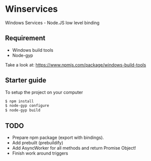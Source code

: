 # Winservices
Windows Services - Node.JS low level binding

## Requirement

- Windows build tools
- Node-gyp

Take a look at: https://www.npmjs.com/package/windows-build-tools

## Starter guide

To setup the project on your computer

```bash
$ npm install
$ node-gyp configure
$ node-gyp build
```

## TODO

- Prepare npm package (export with bindings).
- Add prebuilt (prebuildify)
- Add AsyncWorker for all methods and return Promise Object!
- Finish work around triggers
